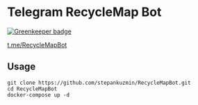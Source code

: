 # Telegram RecycleMap Bot

[![Greenkeeper badge](https://badges.greenkeeper.io/stepankuzmin/RecycleMapBot.svg)](https://greenkeeper.io/)

[t.me/RecycleMapBot](t.me/RecycleMapBot)

## Usage

```shell
git clone https://github.com/stepankuzmin/RecycleMapBot.git
cd RecycleMapBot
docker-compose up -d
```
